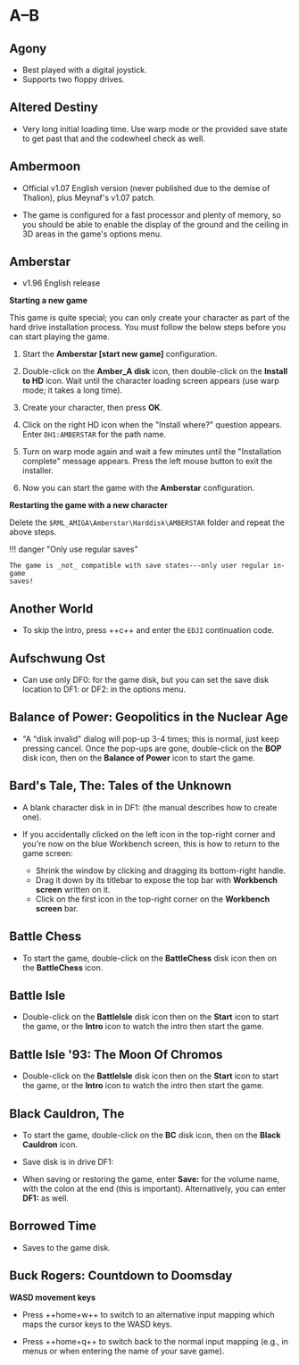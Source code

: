 # A–B

## Agony

- Best played with a digital joystick.
- Supports two floppy drives.


## Altered Destiny

- Very long initial loading time. Use warp mode or the provided save state to
  get past that and the codewheel check as well.


## Ambermoon

- Official v1.07 English version (never published due to the demise of
  Thalion), plus Meynaf's v1.07 patch.

- The game is configured for a fast processor and plenty of memory, so you
  should be able to enable the display of the ground and the ceiling in 3D
  areas in the game's options menu.


## Amberstar

- v1.96 English release


**Starting a new game**

This game is quite special; you can only create your character as part of the
hard drive installation process. You must follow the below steps before you
can start playing the game.

  1. Start the **Amberstar [start new game]** configuration.

  2. Double-click on the **Amber_A disk** icon, then double-click on the
     **Install to HD** icon. Wait until the character loading screen appears
     (use warp mode; it takes a long time).

  3. Create your character, then press **OK**.

  4. Click on the right HD icon when the "Install where?" question appears.
     Enter `DH1:AMBERSTAR` for the path name.

  5. Turn on warp mode again and wait a few minutes until the "Installation
     complete" message appears. Press the left mouse button to exit the
     installer.

  6. Now you can start the game with the **Amberstar** configuration.


**Restarting the game with a new character**

Delete the `$RML_AMIGA\Amberstar\Harddisk\AMBERSTAR` folder and repeat the
above steps.


!!! danger "Only use regular saves"

    The game is _not_ compatible with save states---only user regular in-game
    saves!


## Another World

- To skip the intro, press ++c++ and enter the `EDJI` continuation code.


## Aufschwung Ost

- Can use only DF0: for the game disk, but you can set the save disk
  location to DF1: or DF2: in the options menu.


## Balance of Power: Geopolitics in the Nuclear Age

- "A "disk invalid" dialog will pop-up 3-4 times; this is normal, just keep
  pressing cancel. Once the pop-ups are gone, double-click on the **BOP** disk
  icon, then on the **Balance of Power** icon to start the game.


## Bard's Tale, The: Tales of the Unknown

- A blank character disk in in DF1: (the manual describes how to create one).

- If you accidentally clicked on the left icon in the top-right corner and
  you're now on the blue Workbench screen, this is how to return to the game
  screen:

    - Shrink the window by clicking and dragging its bottom-right handle.
    - Drag it down by its titlebar to expose the top bar with **Workbench
      screen** written on it.
    - Click on the first icon in the top-right corner on the **Workbench screen** bar.


## Battle Chess

- To start the game, double-click on the **BattleChess** disk icon then on the
  **BattleChess** icon.


## Battle Isle

- Double-click on the **BattleIsle** disk icon then on the **Start** icon to
  start the game, or the **Intro** icon to watch the intro then start the
  game.


## Battle Isle '93: The Moon Of Chromos

- Double-click on the **BattleIsle** disk icon then on the **Start** icon to
  start the game, or the **Intro** icon to watch the intro then start the
  game.


## Black Cauldron, The

- To start the game, double-click on the **BC** disk icon, then on the **Black
  Cauldron** icon.

- Save disk is in drive DF1:

- When saving or restoring the game, enter **Save:** for the volume name, with
  the colon at the end (this is important). Alternatively, you can enter
  **DF1:** as well.


## Borrowed Time

- Saves to the game disk.


## Buck Rogers: Countdown to Doomsday

**WASD movement keys**

- Press ++home+w++ to switch to an alternative input mapping which maps the
  cursor keys to the WASD keys.

- Press ++home+q++ to switch back to the normal input mapping (e.g., in menus
  or when entering the name of your save game).


